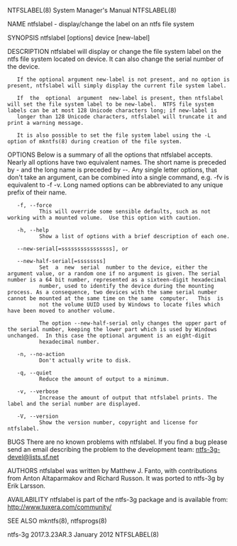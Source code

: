 NTFSLABEL(8)                                                                               System Manager's Manual                                                                               NTFSLABEL(8)

NAME
       ntfslabel - display/change the label on an ntfs file system

SYNOPSIS
       ntfslabel [options] device [new-label]

DESCRIPTION
       ntfslabel will display or change the file system label on the ntfs file system located on device.  It can also change the serial number of the device.

       If the optional argument new-label is not present, and no option is present, ntfslabel will simply display the current file system label.

       If  the  optional  argument  new-label is present, then ntfslabel will set the file system label to be new-label.  NTFS file system labels can be at most 128 Unicode characters long; if new-label is
       longer than 128 Unicode characters, ntfslabel will truncate it and print a warning message.

       It is also possible to set the file system label using the -L option of mkntfs(8) during creation of the file system.

OPTIONS
       Below is a summary of all the options that ntfslabel accepts.  Nearly all options have two equivalent names.  The short name is preceded by - and the long name is preceded by --.  Any single  letter
       options, that don't take an argument, can be combined into a single command, e.g.  -fv is equivalent to -f -v.  Long named options can be abbreviated to any unique prefix of their name.

       -f, --force
              This will override some sensible defaults, such as not working with a mounted volume.  Use this option with caution.

       -h, --help
              Show a list of options with a brief description of each one.

       --new-serial[=ssssssssssssssss], or

       --new-half-serial[=ssssssss]
              Set  a  new  serial  number to the device, either the argument value, or a random one if no argument is given. The serial number is a 64 bit number, represented as a sixteen-digit hexadecimal
              number, used to identify the device during the mounting process. As a consequence, two devices with the same serial number cannot be mounted at the same time on the same  computer.   This  is
              not the volume UUID used by Windows to locate files which have been moved to another volume.

              The option --new-half-serial only changes the upper part of the serial number, keeping the lower part which is used by Windows unchanged.  In this case the optional argument is an eight-digit
              hexadecimal number.

       -n, --no-action
              Don't actually write to disk.

       -q, --quiet
              Reduce the amount of output to a minimum.

       -v, --verbose
              Increase the amount of output that ntfslabel prints. The label and the serial number are displayed.

       -V, --version
              Show the version number, copyright and license for ntfslabel.

BUGS
       There are no known problems with ntfslabel.  If you find a bug please send an email describing the problem to the development team:
       ntfs-3g-devel@lists.sf.net

AUTHORS
       ntfslabel was written by Matthew J. Fanto, with contributions from Anton Altaparmakov and Richard Russon.  It was ported to ntfs-3g by Erik Larsson.

AVAILABILITY
       ntfslabel is part of the ntfs-3g package and is available from:
       http://www.tuxera.com/community/

SEE ALSO
       mkntfs(8), ntfsprogs(8)

ntfs-3g 2017.3.23AR.3                                                                            January 2012                                                                                    NTFSLABEL(8)
